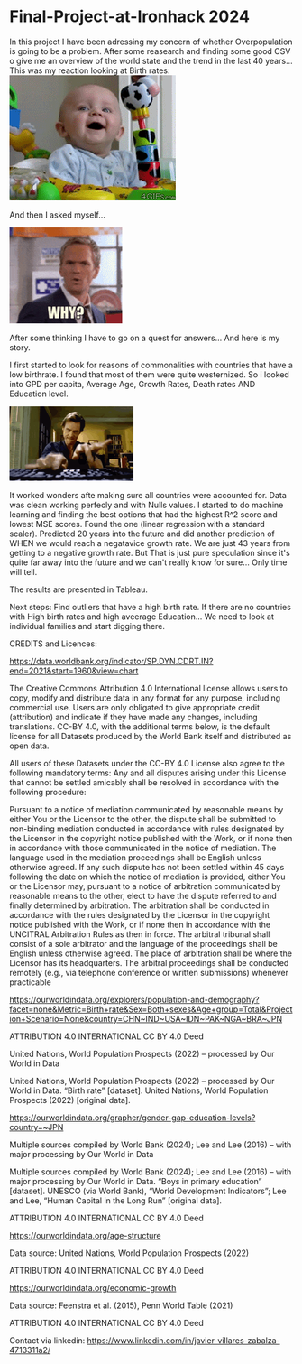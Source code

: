 # Final-Project-at-Ironhack 2024

In this project I have been adressing my concern of whether Overpopulation is going to be a problem. After some reasearch and finding some good CSV o give me an overview of the world state and the trend in the last 40 years... This was my reaction looking at Birth rates:
![scared baby](https://github.com/JavierVillares/Final-Project-at-Ironhack/blob/main/Emojis/giphy.gif)


And then I asked myself...

![But why](https://github.com/JavierVillares/Final-Project-at-Ironhack/blob/main/Emojis/200w.gif)



After some thinking I have to go on a quest for answers... And here is my story. 

I first started to look for reasons of commonalities with countries that have a low birthrate. I found that most of them were quite westernized. So i looked into GPD per capita, Average Age, Growth Rates, Death rates AND Education level. 

![typing](https://github.com/JavierVillares/Final-Project-at-Ironhack/blob/main/Emojis/fast-typing.gif)


It worked wonders afte making sure all countries were accounted for. Data was clean working perfecly and with Nulls values. I started to do machine learning and finding the best options that had the highest R^2 score and lowest MSE scores. Found the one (linear regression with a standard scaler). Predicted 20 years into the future and did another prediction of WHEN we would reach a negatavice growth rate. We are just 43 years from getting to a negative growth rate. But That is just pure speculation since it's quite far away into the future and we can't really know for sure...
Only time will tell. 

The results are presented in Tableau. 



Next steps: Find outliers that have a high birth rate. If there are no countries with High birth rates and high aveerage Education... We need to look at individual families and start digging there. 


CREDITS and Licences: 

https://data.worldbank.org/indicator/SP.DYN.CDRT.IN?end=2021&start=1960&view=chart

The Creative Commons Attribution 4.0 International license allows users to copy, modify and distribute data in any format for any purpose, including commercial use. Users are only obligated to give appropriate credit (attribution) and indicate if they have made any changes, including translations. CC-BY 4.0, with the additional terms below, is the default license for all Datasets produced by the World Bank itself and distributed as open data.

All users of these Datasets under the CC-BY 4.0 License also agree to the following mandatory terms: Any and all disputes arising under this License that cannot be settled amicably shall be resolved in accordance with the following procedure:

Pursuant to a notice of mediation communicated by reasonable means by either You or the Licensor to the other, the dispute shall be submitted to non-binding mediation conducted in accordance with rules designated by the Licensor in the copyright notice published with the Work, or if none then in accordance with those communicated in the notice of mediation. The language used in the mediation proceedings shall be English unless otherwise agreed.
If any such dispute has not been settled within 45 days following the date on which the notice of mediation is provided, either You or the Licensor may, pursuant to a notice of arbitration communicated by reasonable means to the other, elect to have the dispute referred to and finally determined by arbitration. The arbitration shall be conducted in accordance with the rules designated by the Licensor in the copyright notice published with the Work, or if none then in accordance with the UNCITRAL Arbitration Rules as then in force. The arbitral tribunal shall consist of a sole arbitrator and the language of the proceedings shall be English unless otherwise agreed. The place of arbitration shall be where the Licensor has its headquarters. The arbitral proceedings shall be conducted remotely (e.g., via telephone conference or written submissions) whenever practicable

https://ourworldindata.org/explorers/population-and-demography?facet=none&Metric=Birth+rate&Sex=Both+sexes&Age+group=Total&Projection+Scenario=None&country=CHN~IND~USA~IDN~PAK~NGA~BRA~JPN

ATTRIBUTION 4.0 INTERNATIONAL
  CC BY 4.0
Deed

United Nations, World Population Prospects (2022) – processed by Our World in Data

United Nations, World Population Prospects (2022) – processed by Our World in Data. “Birth rate” [dataset]. United Nations, World Population Prospects (2022) [original data].

https://ourworldindata.org/grapher/gender-gap-education-levels?country=~JPN

Multiple sources compiled by World Bank (2024); Lee and Lee (2016) – with major processing by Our World in Data

Multiple sources compiled by World Bank (2024); Lee and Lee (2016) – with major processing by Our World in Data. “Boys in primary education” [dataset]. UNESCO (via World Bank), “World Development Indicators”; Lee and Lee, “Human Capital in the Long Run” [original data].

ATTRIBUTION 4.0 INTERNATIONAL
  CC BY 4.0
Deed


https://ourworldindata.org/age-structure

Data source: United Nations, World Population Prospects (2022)

ATTRIBUTION 4.0 INTERNATIONAL
  CC BY 4.0
Deed

https://ourworldindata.org/economic-growth

Data source: Feenstra et al. (2015), Penn World Table (2021)

ATTRIBUTION 4.0 INTERNATIONAL
  CC BY 4.0
Deed


Contact via linkedin:  https://www.linkedin.com/in/javier-villares-zabalza-4713311a2/
